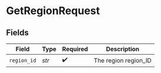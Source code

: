 # GetRegionRequest


## Fields

| Field                | Type                 | Required             | Description          |
| -------------------- | -------------------- | -------------------- | -------------------- |
| `region_id`          | *str*                | :heavy_check_mark:   | The region region_ID |